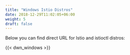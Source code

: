 ```yaml
---
title: "Windows Istio Distros"
date: 2018-12-29T11:02:05+06:00
weight: 5
draft: false
---
```


Below you can find direct URL for Istio and istioctl distros:

{{< dwn_windows >}}


